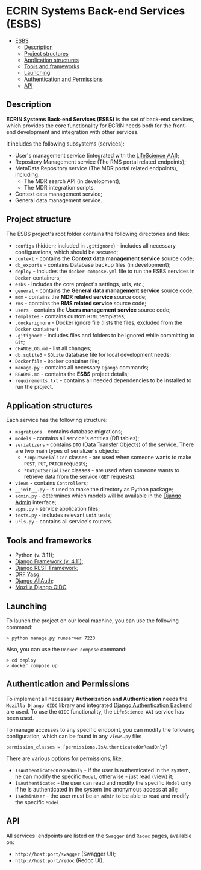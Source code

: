 # ECRIN Systems Back-end Services (ESBS)

- [ESBS](#ecrin-systems-back-end-services--esbs-)
    - [Description](#description)
    - [Project structures](#project-structures)
    - [Application structures](#application-structures)
    - [Tools and frameworks](#tools-and-frameworks)
    - [Launching](#launching)
    - [Authentication and Permissions](#authentication-and-permissions)
    - [API](#api)


## Description
**ECRIN Systems Back-end Services (ESBS)** is the set of back-end services, which provides the core functionality for 
ECRIN needs both for the front-end development and integration with other services.

It includes the following subsystems (services):
- User's management service (integrated with the [LifeScience AAI](https://lifescience-ri.eu/home.html));
- Repository Management service (The RMS portal related endpoints);
- MetaData Repository service (The MDR portal related endpoints), including:
  - The MDR search API (in development);
  - The MDR integration scripts.
- Context data management service;
- General data management service.

## Project structure
The ESBS project's root folder contains the following directories and files:
- `configs` (hidden; included in `.gitignore`) - includes all necessary configurations, which should be secured;
- `context` - contains the **Context data management service** source code;
- `db_exports` - contains Database backup files (in development);
- `deploy` - includes the `docker-compose.yml` file to run the ESBS services in `Docker` containers;
- `esbs` - includes the core project's settings, urls, etc.;
- `general` - contains the **General data management service** source code;
- `mdm` - contains the **MDR related service** source code;
- `rms` - contains the **RMS related service** source code;
- `users` - contains the **Users management service** source code;
- `templates` - contains custom `HTML` templates;
- `.dockerignore` - Docker ignore file (lists the files, excluded from the `Docker` container)
- `.gitignore` - includes files and folders to be ignored while committing to `Git`;
- `CHANGELOG.md` - list all changes;
- `db.sqlite3` - `SQLite` database file for local development needs;
- `Dockerfile` - `Docker` container file;
- `manage.py` - contains all necessary `Django` commands;
- `README.md` - contains the **ESBS** project details;
- `requirements.txt` - contains all needed dependencies to be installed to run the project.


## Application structures
Each service has the following structure:
- `migrations` - contains database migrations;
- `models` - contains all service's entities (DB tables);
- `serializers` - contains `DTO` (Data Transfer Objects) of the service. There are two main types of serializer's objects:
  - `*InputSerializer` classes - are used when someone wants to make `POST`, `PUT`, `PATCH` requests;
  - `*OutputSerializer` classes - are used when someone wants to retrieve data from the service (`GET` requests).
- `views` - contains `Controllers`;
- `__init__.py` - is used to make the directory as Python package;
- `admin.py` - determines which models will be available in the [Django Admin](https://docs.djangoproject.com/en/4.1/ref/contrib/admin/) interface;
- `apps.py` - service application files;
- `tests.py` - includes relevant `unit` tests;
- `urls.py` - contains all service's routers.


## Tools and frameworks
- Python (v. 3.11);
- [Django Framework (v. 4.11)](https://docs.djangoproject.com/en/4.1/);
- [Django REST Framework](https://www.django-rest-framework.org/);
- [DRF Yasg](https://drf-yasg.readthedocs.io/en/stable/);
- [Django AllAuth](https://django-allauth.readthedocs.io/en/latest/);
- [Mozilla Django OIDC](https://github.com/mozilla/mozilla-django-oidc).


## Launching
To launch the project on our local machine, you can use the following command:<br />
```
> python manage.py runserver 7220
```
Also, you can use the `Docker compose` command:
```
> cd deploy
> docker compose up
```

## Authentication and Permissions
To implement all necessary **Authorization and Authentication** needs the `Mozilla Django OIDC` library and integrated [Django Authentication Backend](https://docs.djangoproject.com/en/4.1/topics/auth/customizing/#authentication-backends) are used. 
To use the `OIDC` functionality, the `LifeScience AAI` service has been used.

To manage accesses to any specific endpoint, you can modify the following configuration, which can be found in any
`views.py` file:
```
permission_classes = [permissions.IsAuthenticatedOrReadOnly]
```
There are various options for permissions, like:
- `IsAuthenticatedOrReadOnly` - if the user is authenticated in the system, he can modify the specific `Model`, otherwise - just read (view) it;
- `IsAuthenticated` - the user can read and modify the specific `Model` only if he is authenticated in the system (no anonymous access at all);
- `IsAdminUser` - the user must be an `admin` to be able to read and modify the specific `Model`.

## API
All services' endpoints are listed on the `Swagger` and `Redoc` pages, available on:
- `http://host:port/swagger` (Swagger UI);
- `http://host:port/redoc` (Redoc UI).